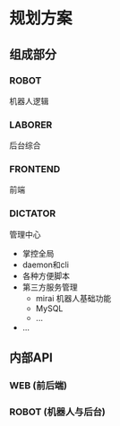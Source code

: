 # 规划方案

## 组成部分

### ROBOT

机器人逻辑

### LABORER

后台综合

### FRONTEND

前端

### DICTATOR

管理中心

- 掌控全局
- daemon和cli
- 各种方便脚本
- 第三方服务管理
    - mirai 机器人基础功能
    - MySQL
    - ...
- ...

## 内部API

### WEB (前后端)

### ROBOT (机器人与后台)